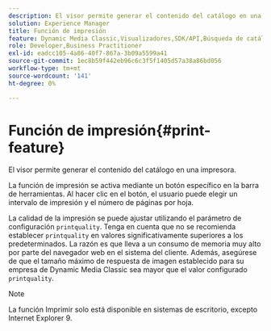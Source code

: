 ```yaml
---
description: El visor permite generar el contenido del catálogo en una impresora.
solution: Experience Manager
title: Función de impresión
feature: Dynamic Media Classic,Visualizadores,SDK/API,Búsqueda de catálogos electrónicos
role: Developer,Business Practitioner
exl-id: eadcc105-4a86-40f7-867a-3b09a5599a41
source-git-commit: 1ec8b59f442eb96c6c3f5f1405d57a38a86bd056
workflow-type: tm+mt
source-wordcount: '141'
ht-degree: 0%

---
```


# Función de impresión{#print-feature}

El visor permite generar el contenido del catálogo en una impresora.

La función de impresión se activa mediante un botón específico en la barra de herramientas. Al hacer clic en el botón, el usuario puede elegir un intervalo de impresión y el número de páginas por hoja.

La calidad de la impresión se puede ajustar utilizando el parámetro de configuración `printquality`. Tenga en cuenta que no se recomienda establecer `printquality` en valores significativamente superiores a los predeterminados. La razón es que lleva a un consumo de memoria muy alto por parte del navegador web en el sistema del cliente. Además, asegúrese de que el tamaño máximo de respuesta de imagen establecido para su empresa de Dynamic Media Classic sea mayor que el valor configurado `printquality`.

>[!NOTE]
>
>La función Imprimir solo está disponible en sistemas de escritorio, excepto Internet Explorer 9.
